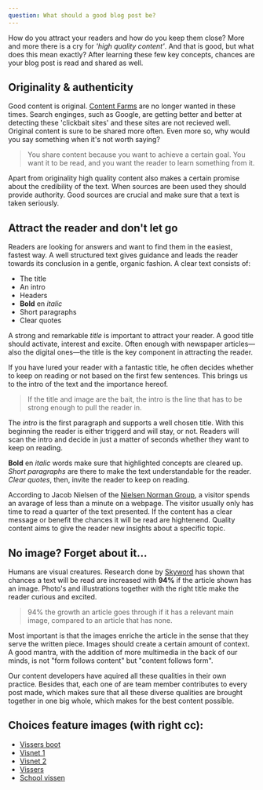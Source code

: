 ```yaml
---
question: What should a good blog post be?
---
```


How do you attract your readers and how do you keep them close? More and more there is a cry for *'high quality content'*. And that is good, but what does this mean exactly? After learning these few key concepts, chances are your blog post is read and shared as well.

## Originality & authenticity

Good content is original. [Content Farms](https://en.wikipedia.org/wiki/Content_farm) are no longer wanted in these times. Search enginges, such as Google, are getting better and better at detecting these 'clickbait sites' and these sites are not recieved well. Original content is sure to be shared more often. Even more so, why would you say something when it's not worth saying?

> You share content because you want to achieve a certain goal. You want it to be read, and you want the reader to learn something from it.

Apart from originality high quality content also makes a certain promise about the credibility of the text. When sources are been used they should provide authority. Good sources are crucial and make sure that a text is taken seriously. 

## Attract the reader and don't let go

Readers are looking for answers and want to find them in the easiest, fastest way. A well structured text gives guidance and leads the reader towards its conclusion in a gentle, organic fashion. A clear text consists of:

* The title
* An intro
* Headers 
* **Bold** en *italic*  
* Short paragraphs 
* Clear quotes 

A strong and remarkable *title* is important to attract your reader. A good title should activate, interest and excite. Often enough with newspaper articles—also the digital ones—the title is the key component in attracting the reader.

If you have lured your reader with a fantastic title, he often decides whether to keep on reading or not based on the first few sentences. This brings us to the intro of the text and the importance hereof. 

> If the title and image are the bait, the intro is the line that has to be strong enough to pull the reader in. 

The *intro* is the first paragraph and supports a well chosen title. With this beginning the reader is either triggerd and will stay, or not. Readers will scan the intro and decide in just a matter of seconds whether they want to keep on reading.

**Bold** en *italic* words make sure that highlighted concepts are cleared up. *Short paragraphs* are there to make the text understandable for the reader. *Clear quotes*, then, invite the reader to keep on reading. 

According to Jacob Nielsen of the [Nielsen Norman Group](http://www.nngroup.com/articles/how-long-do-users-stay-on-web-pages/), a visitor spends an avarage of less than a minute on a webpage. The visitor usually only has time to read a quarter of the text presented. If the content has a clear message or benefit the chances it will be read are hightenend. Quality content aims to give the reader new insights about a specific topic. 

## No image? Forget about it...
Humans are visual creatures. Research done by [Skyword](http://www.skyword.com/contentstandard/enterprise-marketing/skyword-study-add-images-to-improve-content-performance/) has shown that chances a text will be read are increased with **94%** if the article shown has an image. 
Photo's and illustrations together with the right title make the reader curious and excited. 

> 94% the growth an article goes through if it has a relevant main image, compared to an article that has none. 

Most important is that the images enriche the article in the sense that they serve the written piece. Images should create a certain amount of context. A good mantra, with the addition of more multimedia in the back of our minds, is not "form follows content" but "content follows form".

Our content developers have aquired all these qualities in their own practice. Besides that, each one of are team member contributes to every post made, which makes sure that all these diverse qualities are brought together in one big whole, which makes for the best content possible.
  
## Choices feature images (with right cc):

* [Vissers boot](https://www.flickr.com/photos/mr_t_in_dc/3157822073)
* [Visnet 1](https://www.pexels.com/photo/fishing-net-4004/)
* [Visnet 2](https://www.pexels.com/photo/fishing-village-port-net-4006/)
* [Vissers](https://en.wikipedia.org/wiki/Fishing#/media/File:Stilts_fishermen_Sri_Lanka_02.jpg)
* [School vissen](https://www.flickr.com/photos/michaelmalz/4688274739/in/photostream/) 
